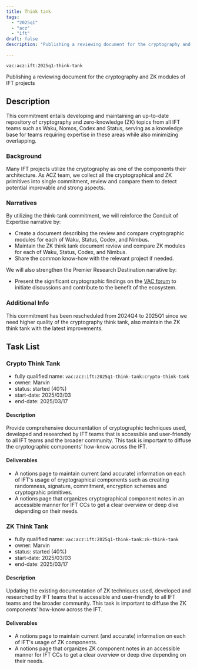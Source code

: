 ```yaml
---
title: Think tank
tags:
  - "2025q1"
  - "acz"
  - "ift"
draft: false
description: "Publishing a reviewing document for the cryptography and ZK modules of IFT projects"

---
```


`vac:acz:ift:2025q1-think-tank`

Publishing a reviewing document for the cryptography and ZK modules of IFT projects
## Description

This commitment entails developing and maintaining an up-to-date repository 
of cryptography and zero-knowledge (ZK) topics from all IFT teams such as 
Waku, Nomos, Codex and Status, serving as a knowledge base for teams 
requiring expertise in these areas while also minimizing overlapping.

### Background

Many IFT projects utilize the cryptography as one of the components their architecture. 
As ACZ team, we collect all the cryptographical and ZK primitives into single commitment, 
review and compare them to detect potential improvable and strong aspects.

### Narratives
By utilizing the think-tank commitment, 
we will reinforce the Conduit of Expertise narrative by:
* Create a document describing the review and compare cryptographic modules for each of Waku, 
Status, Codex, and Nimbus.
* Maintain the ZK think tank document review and compare ZK modules for each of Waku, 
Status, Codex, and Nimbus.
* Share the common know-how with the relevant project if needed.

We will also strengthen the Premier Research Destination narrative by: 
* Present the significant cryptographic findings on the [VAC forum](https://forum.vac.dev/) 
to initiate discussions and contribute to the benefit of the ecosystem.

### Additional Info

This commitment has been rescheduled from 2024Q4 to 2025Q1
since we need higher quality of the cryptography think tank, 
also maintain the ZK think tank with the latest improvements. 

## Task List

### Crypto Think Tank 

* fully qualified name: `vac:acz:ift:2025q1-think-tank:crypto-think-tank`
* owner: Marvin
* status: started (40%)
* start-date: 2025/03/03
* end-date: 2025/03/17

#### Description 

Provide comprehensive documentation of cryptographic techniques used, developed and researched by IFT teams 
that is accessible and user-friendly to all IFT teams and the broader community. 
This task is important to diffuse the cryptographic components' how-know across the IFT. 
 
#### Deliverables 

* A notions page to maintain current (and accurate) information on each of IFT's usage of cryptographical components
such as creating randomness, signature, commitment,  encryption schemes and cryptograhic primitives.
* A notions page that organizes cryptographical component notes in an accessible manner for IFT CCs 
to get a clear overview or deep dive depending on their needs.

### ZK Think Tank 

* fully qualified name: `vac:acz:ift:2025q1-think-tank:zk-think-tank`
* owner: Marvin
* status: started (40%)
* start-date: 2025/03/03
* end-date: 2025/03/17

#### Description 

Updating the existing documentation of ZK techniques used, developed and researched by IFT teams 
that is accessible and user-friendly to all IFT teams and the broader community. 
This task is important to diffuse the ZK components' how-know across the IFT. 
 
#### Deliverables 

* A notions page to maintain current (and accurate) information on each of IFT's usage of ZK components.
* A notions page that organizes ZK component notes in an accessible manner for IFT CCs 
to get a clear overview or deep dive depending on their needs.

